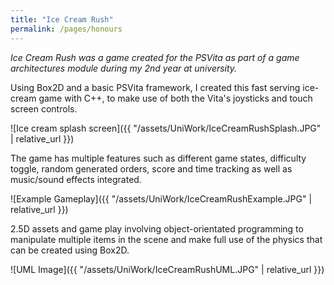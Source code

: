 ```yaml
---
title: "Ice Cream Rush"
permalink: /pages/honours
---
```


*Ice Cream Rush was a game created for the PSVita as part of a game architectures module during my 2nd year at university.*

Using Box2D and a basic PSVita framework, I created this fast serving ice-cream game with C++, to make use of both the Vita's joysticks and touch screen controls.

![Ice cream splash screen]({{ "/assets/UniWork/IceCreamRushSplash.JPG" | relative_url }})

The game has multiple features such as different game states, difficulty toggle, random generated orders, score and time tracking as well as music/sound effects integrated.

![Example Gameplay]({{ "/assets/UniWork/IceCreamRushExample.JPG" | relative_url }})

2.5D assets and game play involving object-orientated programming to manipulate multiple items in the scene and make full use of the physics that can be created using Box2D.

![UML Image]({{ "/assets/UniWork/IceCreamRushUML.JPG" | relative_url }})
